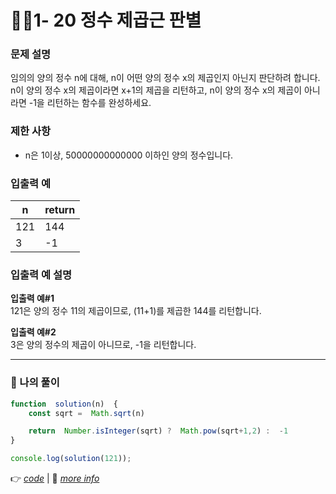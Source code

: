 # 👩‍💻1- 20 정수 제곱근 판별
### 문제 설명

임의의 양의 정수 n에 대해, n이 어떤 양의 정수 x의 제곱인지 아닌지 판단하려 합니다.  
n이 양의 정수 x의 제곱이라면 x+1의 제곱을 리턴하고, n이 양의 정수 x의 제곱이 아니라면 -1을 리턴하는 함수를 완성하세요.

### 제한 사항

-   n은 1이상, 50000000000000 이하인 양의 정수입니다.

### 입출력 예
| n | return |
|--|--|
| 121 | 144 |
|3|-1|

### 입출력 예 설명

**입출력 예#1**  
121은 양의 정수 11의 제곱이므로, (11+1)를 제곱한 144를 리턴합니다.

**입출력 예#2**  
3은 양의 정수의 제곱이 아니므로, -1을 리턴합니다.

---
### 👤 나의 풀이
```js
function  solution(n)  {
	const sqrt =  Math.sqrt(n)

	return  Number.isInteger(sqrt) ?  Math.pow(sqrt+1,2) :  -1
}

console.log(solution(121));
```

👉 [*code*](https://github.com/gay0ung/Algorithm/blob/master/PROGRAMMERS/LEVEL_01/%E2%9C%A8%20code-re/20_%EC%A0%95%EC%88%98%EC%9D%98%20%EC%A0%9C%EA%B3%B1%EA%B7%BC%20%ED%8C%90%EB%B3%84.html) | 📝 [*more info*](https://github.com/gay0ung/TIL/blob/master/2020/09_SEPTEMBER/0928.md)



